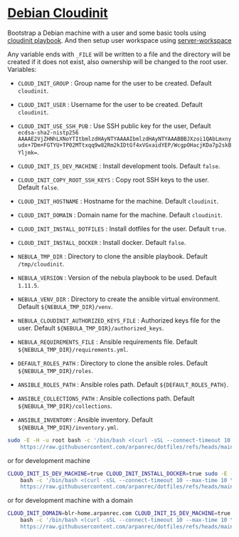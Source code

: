 # [Debian Cloudinit](/.script.d/debian-cloudinit.sh)

Bootstrap a Debian machine with a user and some basic tools using [cloudinit playbook](https://github.com/arpanrec/arpanrec.nebula/blob/main/playbooks/cloudinit.md).
And then setup user workspace using [server-workspace](/docs/.script.d/server-workspace.md)

Any variable ends with `_FILE` will be written to a file and the directory will be created if it does not exist, also ownership will be changed to the root user.
Variables:

* `CLOUD_INIT_GROUP` : Group name for the user to be created. Default `cloudinit`.
* `CLOUD_INIT_USER` : Username for the user to be created. Default `cloudinit`.
* `CLOUD_INIT_USE_SSH_PUB` : Use SSH public key for the user, Default `ecdsa-sha2-nistp256 AAAAE2VjZHNhLXNoYTItbmlzdHAyNTYAAAAIbmlzdHAyNTYAAABBBJXzoi1QAbLmxnyudx+7Dm+FGTYU+TP02MTtxqq9w82Rm2kIDtGf4xVGxaidYEP/WcgpOHacjKDa7p2skBYljmk=`.
* `CLOUD_INIT_IS_DEV_MACHINE` : Install development tools. Default `false`.
* `CLOUD_INIT_COPY_ROOT_SSH_KEYS` : Copy root SSH keys to the user. Default `false`.
* `CLOUD_INIT_HOSTNAME` : Hostname for the machine. Default `cloudinit`.
* `CLOUD_INIT_DOMAIN` : Domain name for the machine. Default `cloudinit`.
* `CLOUD_INIT_INSTALL_DOTFILES` : Install dotfiles for the user. Default `true`.
* `CLOUD_INIT_INSTALL_DOCKER` : Install docker. Default `false`.

* `NEBULA_TMP_DIR` : Directory to clone the ansible playbook. Default `/tmp/cloudinit`.
* `NEBULA_VERSION` : Version of the nebula playbook to be used. Default `1.11.5`.
* `NEBULA_VENV_DIR` : Directory to create the ansible virtual environment. Default `${NEBULA_TMP_DIR}/venv`.
* `NEBULA_CLOUDINIT_AUTHORIZED_KEYS_FILE` : Authorized keys file for the user. Default `${NEBULA_TMP_DIR}/authorized_keys`.
* `NEBULA_REQUIREMENTS_FILE` : Ansible requirements file. Default `${NEBULA_TMP_DIR}/requirements.yml`.
  
* `DEFAULT_ROLES_PATH` : Directory to clone the ansible roles. Default `${NEBULA_TMP_DIR}/roles`.
* `ANSIBLE_ROLES_PATH` : Ansible roles path. Default `${DEFAULT_ROLES_PATH}`.
* `ANSIBLE_COLLECTIONS_PATH` : Ansible collections path. Default `${NEBULA_TMP_DIR}/collections`.
* `ANSIBLE_INVENTORY` : Ansible inventory. Default `${NEBULA_TMP_DIR}/inventory.yml`.

```bash
sudo -E -H -u root bash -c '/bin/bash <(curl -sSL --connect-timeout 10 --max-time 10 \
    https://raw.githubusercontent.com/arpanrec/dotfiles/refs/heads/main/.script.d/debian-cloudinit.sh)'
```

or for development machine

```bash
CLOUD_INIT_IS_DEV_MACHINE=true CLOUD_INIT_INSTALL_DOCKER=true sudo -E -H -u root \
    bash -c '/bin/bash <(curl -sSL --connect-timeout 10 --max-time 10 \
    https://raw.githubusercontent.com/arpanrec/dotfiles/refs/heads/main/.script.d/debian-cloudinit.sh)'
```

or for development machine with a domain

```bash
CLOUD_INIT_DOMAIN=blr-home.arpanrec.com CLOUD_INIT_IS_DEV_MACHINE=true CLOUD_INIT_INSTALL_DOCKER=true sudo -E -H -u root \
    bash -c '/bin/bash <(curl -sSL --connect-timeout 10 --max-time 10 \
    https://raw.githubusercontent.com/arpanrec/dotfiles/refs/heads/main/.script.d/debian-cloudinit.sh)'
```
